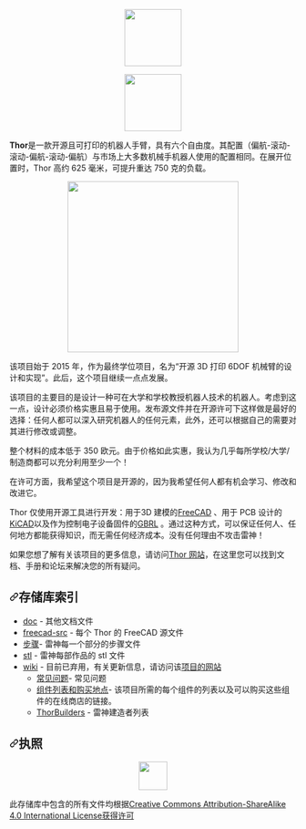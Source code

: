 <a href="http://thor.angel-lm.com/"><p align="center"><img src="doc/logo.png" height="100"></p></a>

<div class="Box-sc-g0xbh4-0 bJMeLZ js-snippet-clipboard-copy-unpositioned" data-hpc="true"><article class="markdown-body entry-content container-lg" itemprop="text"><p dir="auto"><a href="http://thor.angel-lm.com/" rel="nofollow"></a></p><p align="center" dir="auto"><a target="_blank" rel="noopener noreferrer" href="/AngelLM/Thor/blob/main/doc/logo.png"><img src="/AngelLM/Thor/raw/main/doc/logo.png" height="100" style="max-width: 100%;"></a></p><p dir="auto"></p>
<p dir="auto"><strong><font style="vertical-align: inherit;"><font style="vertical-align: inherit;">Thor</font></font></strong><font style="vertical-align: inherit;"><font style="vertical-align: inherit;">是一款开源且可打印的机器人手臂，具有六个自由度。其配置（偏航-滚动-滚动-偏航-滚动-偏航）与市场上大多数机械手机器人使用的配置相同。在展开位置时，Thor 高约 625 毫米，可提升重达 750 克的负载。</font></font></p>
<p align="center" dir="auto"><a target="_blank" rel="noopener noreferrer" href="/AngelLM/Thor/blob/main/doc/main.jpg"><img src="/AngelLM/Thor/raw/main/doc/main.jpg" height="300" style="max-width: 100%;"></a></p>
<p dir="auto"><font style="vertical-align: inherit;"><font style="vertical-align: inherit;">该项目始于 2015 年，作为最终学位项目，名为“开源 3D 打印 6DOF 机械臂的设计和实现”。此后，这个项目继续一点点发展。</font></font></p>
<p dir="auto"><font style="vertical-align: inherit;"><font style="vertical-align: inherit;">该项目的主要目的是设计一种可在大学和学校教授机器人技术的机器人。考虑到这一点，设计必须价格实惠且易于使用。发布源文件并在开源许可下这样做是最好的选择：任何人都可以深入研究机器人的任何元素，此外，还可以根据自己的需要对其进行修改或调整。</font></font></p>
<p dir="auto"><font style="vertical-align: inherit;"><font style="vertical-align: inherit;">整个材料的成本低于 350 欧元。由于价格如此实惠，我认为几乎每所学校/大学/制造商都可以充分利用至少一个！</font></font></p>
<p dir="auto"><font style="vertical-align: inherit;"><font style="vertical-align: inherit;">在许可方面，我希望这个项目是开源的，因为我希望任何人都有机会学习、修改和改进它。</font></font></p>
<p dir="auto"><font style="vertical-align: inherit;"><font style="vertical-align: inherit;">Thor 仅使用开源工具进行开发：用于</font><font style="vertical-align: inherit;">3D 建模的</font></font><a href="https://www.freecadweb.org/" rel="nofollow"><font style="vertical-align: inherit;"><font style="vertical-align: inherit;">FreeCAD</font></font></a><font style="vertical-align: inherit;"><font style="vertical-align: inherit;"> 、用于 PCB 设计的</font></font><a href="https://www.kicad.org/" rel="nofollow"><font style="vertical-align: inherit;"><font style="vertical-align: inherit;">KiCAD</font></font></a><font style="vertical-align: inherit;"><font style="vertical-align: inherit;">以及作为控制电子设备固件的</font></font><a href="https://github.com/gnea/grbl"><font style="vertical-align: inherit;"><font style="vertical-align: inherit;">GBRL</font></font></a><font style="vertical-align: inherit;"><font style="vertical-align: inherit;"> 。通过这种方式，可以保证任何人、任何地方都能获得知识，而无需任何经济成本。没有任何理由不攻击雷神！</font></font></p>
<p dir="auto"><font style="vertical-align: inherit;"><font style="vertical-align: inherit;">如果您想了解有关该项目的更多信息，请访问</font></font><a href="http://thor.angel-lm.com/" rel="nofollow"><font style="vertical-align: inherit;"><font style="vertical-align: inherit;">Thor 网站</font></font></a><font style="vertical-align: inherit;"><font style="vertical-align: inherit;">，在这里您可以找到文档、手册和论坛来解决您的所有疑问。</font></font></p>
<h1 tabindex="-1" dir="auto"><a id="user-content-repository-index" class="anchor" aria-hidden="true" tabindex="-1" href="#repository-index"><svg class="octicon octicon-link" viewBox="0 0 16 16" version="1.1" width="16" height="16" aria-hidden="true"><path d="m7.775 3.275 1.25-1.25a3.5 3.5 0 1 1 4.95 4.95l-2.5 2.5a3.5 3.5 0 0 1-4.95 0 .751.751 0 0 1 .018-1.042.751.751 0 0 1 1.042-.018 1.998 1.998 0 0 0 2.83 0l2.5-2.5a2.002 2.002 0 0 0-2.83-2.83l-1.25 1.25a.751.751 0 0 1-1.042-.018.751.751 0 0 1-.018-1.042Zm-4.69 9.64a1.998 1.998 0 0 0 2.83 0l1.25-1.25a.751.751 0 0 1 1.042.018.751.751 0 0 1 .018 1.042l-1.25 1.25a3.5 3.5 0 1 1-4.95-4.95l2.5-2.5a3.5 3.5 0 0 1 4.95 0 .751.751 0 0 1-.018 1.042.751.751 0 0 1-1.042.018 1.998 1.998 0 0 0-2.83 0l-2.5 2.5a1.998 1.998 0 0 0 0 2.83Z"></path></svg></a><font style="vertical-align: inherit;"><font style="vertical-align: inherit;">存储库索引</font></font></h1>
<ul dir="auto">
<li><a href="https://github.com/AngelLM/Thor/tree/developer/doc"><font style="vertical-align: inherit;"><font style="vertical-align: inherit;">doc</font></font></a><font style="vertical-align: inherit;"><font style="vertical-align: inherit;"> - 其他文档文件</font></font></li>
<li><a href="https://github.com/AngelLM/Thor/tree/developer/freecad-src"><font style="vertical-align: inherit;"><font style="vertical-align: inherit;">freecad-src</font></font></a><font style="vertical-align: inherit;"><font style="vertical-align: inherit;"> - 每个 Thor 的 FreeCAD 源文件</font></font></li>
<li><a href="https://github.com/AngelLM/Thor/tree/developer/step"><font style="vertical-align: inherit;"><font style="vertical-align: inherit;">步骤</font></font></a><font style="vertical-align: inherit;"><font style="vertical-align: inherit;">- 雷神每一个部分的步骤文件</font></font></li>
<li><a href="https://github.com/AngelLM/Thor/tree/developer/stl"><font style="vertical-align: inherit;"><font style="vertical-align: inherit;">stl</font></font></a><font style="vertical-align: inherit;"><font style="vertical-align: inherit;"> - 雷神每部作品的 stl 文件</font></font></li>
<li><a href="https://github.com/AngelLM/Thor/wiki/"><font style="vertical-align: inherit;"><font style="vertical-align: inherit;">wiki</font></font></a><font style="vertical-align: inherit;"><font style="vertical-align: inherit;"> - 目前已弃用，有关更新信息，请访问该</font></font><a href="http://thor.angel-lm.com/" rel="nofollow"><font style="vertical-align: inherit;"><font style="vertical-align: inherit;">项目的网站</font></font></a>
<ul dir="auto">
<li><a href="https://github.com/AngelLM/Thor/wiki/FAQ"><font style="vertical-align: inherit;"><font style="vertical-align: inherit;">常见问题</font></font></a><font style="vertical-align: inherit;"><font style="vertical-align: inherit;">- 常见问题</font></font></li>
<li><a href="https://github.com/AngelLM/Thor/wiki/Component-list"><font style="vertical-align: inherit;"><font style="vertical-align: inherit;">组件列表和购买地点</font></font></a><font style="vertical-align: inherit;"><font style="vertical-align: inherit;">- 该项目所需的每个组件的列表以及可以购买这些组件的在线商店的链接。</font></font></li>
<li><a href="https://github.com/AngelLM/Thor/wiki/List-of-Thor-Builders"><font style="vertical-align: inherit;"><font style="vertical-align: inherit;">ThorBuilders</font></font></a><font style="vertical-align: inherit;"><font style="vertical-align: inherit;"> - 雷神建造者列表</font></font></li>
</ul>
</li>
</ul>
<h1 tabindex="-1" dir="auto"><a id="user-content-license" class="anchor" aria-hidden="true" tabindex="-1" href="#license"><svg class="octicon octicon-link" viewBox="0 0 16 16" version="1.1" width="16" height="16" aria-hidden="true"><path d="m7.775 3.275 1.25-1.25a3.5 3.5 0 1 1 4.95 4.95l-2.5 2.5a3.5 3.5 0 0 1-4.95 0 .751.751 0 0 1 .018-1.042.751.751 0 0 1 1.042-.018 1.998 1.998 0 0 0 2.83 0l2.5-2.5a2.002 2.002 0 0 0-2.83-2.83l-1.25 1.25a.751.751 0 0 1-1.042-.018.751.751 0 0 1-.018-1.042Zm-4.69 9.64a1.998 1.998 0 0 0 2.83 0l1.25-1.25a.751.751 0 0 1 1.042.018.751.751 0 0 1 .018 1.042l-1.25 1.25a3.5 3.5 0 1 1-4.95-4.95l2.5-2.5a3.5 3.5 0 0 1 4.95 0 .751.751 0 0 1-.018 1.042.751.751 0 0 1-1.042.018 1.998 1.998 0 0 0-2.83 0l-2.5 2.5a1.998 1.998 0 0 0 0 2.83Z"></path></svg></a><font style="vertical-align: inherit;"><font style="vertical-align: inherit;">执照</font></font></h1>
<p dir="auto"><a href="https://creativecommons.org/licenses/by-sa/4.0/legalcode" rel="nofollow"></a></p><p align="center" dir="auto"><a target="_blank" rel="noopener noreferrer" href="/AngelLM/Thor/blob/main/doc/By-sa.png"><img src="/AngelLM/Thor/raw/main/doc/By-sa.png" height="50" style="max-width: 100%;"></a></p><p dir="auto"></p>
<p dir="auto"><font style="vertical-align: inherit;"><font style="vertical-align: inherit;">此存储库中包含的所有文件均根据</font></font><a href="https://creativecommons.org/licenses/by-sa/4.0/legalcode" rel="nofollow"><font style="vertical-align: inherit;"><font style="vertical-align: inherit;">Creative Commons Attribution-ShareAlike 4.0 International License获得许可</font></font></a></p>
</article></div>
